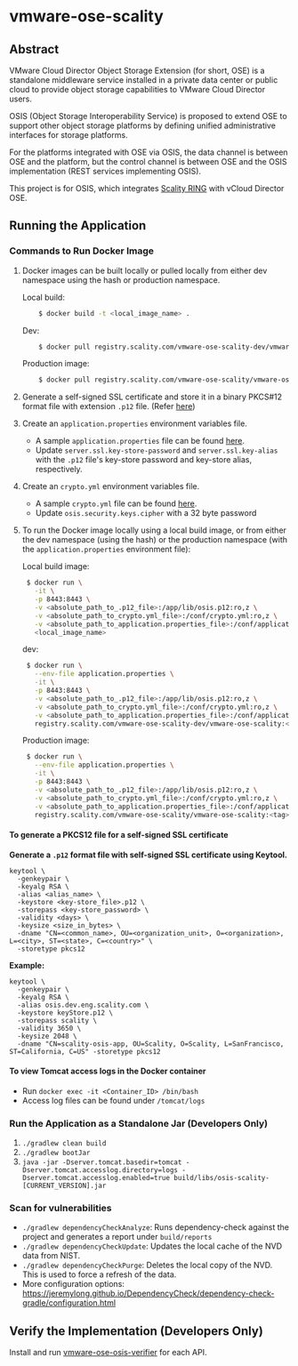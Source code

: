 # vmware-ose-scality
## Abstract

VMware Cloud Director Object Storage Extension (for short, OSE) is a standalone middleware service installed in a private data center or public cloud to provide object storage capabilities to VMware Cloud Director users.

OSIS (Object Storage Interoperability Service) is proposed to extend OSE to support other object storage platforms by defining unified administrative interfaces for storage platforms.

For the platforms integrated with OSE via OSIS, the data channel is between OSE and the platform, but the control channel is between OSE and the OSIS implementation (REST services implementing OSIS).

This project is for OSIS, which integrates [Scality RING](https://www.scality.com/products/ring/) with vCloud Director OSE. 

## Running the Application

### Commands to Run Docker Image
1. Docker images can be built locally or pulled locally from either dev namespace using the hash or production namespace.

    Local build:
    ```sh
        $ docker build -t <local_image_name> .
    ```
    Dev:
    ```sh
        $ docker pull registry.scality.com/vmware-ose-scality-dev/vmware-ose-scality:<short SHA-1 commit hash>
    ```
    Production image:
    ```sh
        $ docker pull registry.scality.com/vmware-ose-scality/vmware-ose-scality:<tag>
    ```
1. Generate a self-signed SSL certificate and store it in a binary PKCS#12 format file with extension `.p12` file. (Refer [here](#To-generate-PKCS12-file-for-self-signed-SSL-certificate))

1. Create an `application.properties` environment variables file.
    - A sample `application.properties` file can be found [here](src/main/resources/application.properties).
    - Update `server.ssl.key-store-password` and `server.ssl.key-alias` with the `.p12` file's key-store password and key-store alias, respectively. 

1. Create an `crypto.yml` environment variables file.
   - A sample `crypto.yml` file can be found [here](src/main/resources/crypto.yml).
   - Update `osis.security.keys.cipher` with a 32 byte password

1. To run the Docker image locally using a local build image, or from either the dev namespace (using the hash) or the production namespace (with the `application.properties` environment file):

   Local build image:
    ```sh
     $ docker run \
       -it \
       -p 8443:8443 \
       -v <absolute_path_to_.p12_file>:/app/lib/osis.p12:ro,z \
       -v <absolute_path_to_crypto.yml_file>:/conf/crypto.yml:ro,z \
       -v <absolute_path_to_application.properties_file>:/conf/application.properties:ro,z \
       <local_image_name>
    ```
   dev:
    ```sh
     $ docker run \
       --env-file application.properties \
       -it \
       -p 8443:8443 \
       -v <absolute_path_to_.p12_file>:/app/lib/osis.p12:ro,z \
       -v <absolute_path_to_crypto.yml_file>:/conf/crypto.yml:ro,z \
       -v <absolute_path_to_application.properties_file>:/conf/application.properties:ro,z \
       registry.scality.com/vmware-ose-scality-dev/vmware-ose-scality:<short SHA-1 commit hash>
    ```
   Production image:
    ```sh
     $ docker run \
       --env-file application.properties \
       -it \
       -p 8443:8443 \
       -v <absolute_path_to_.p12_file>:/app/lib/osis.p12:ro,z \
       -v <absolute_path_to_crypto.yml_file>:/conf/crypto.yml:ro,z \
       -v <absolute_path_to_application.properties_file>:/conf/application.properties:ro,z \
       registry.scality.com/vmware-ose-scality/vmware-ose-scality:<tag>
    ```


#### To generate a PKCS12 file for a self-signed SSL certificate
**Generate a `.p12` format file with self-signed SSL certificate using Keytool.**
```shell
keytool \
  -genkeypair \
  -keyalg RSA \
  -alias <alias_name> \
  -keystore <key-store_file>.p12 \
  -storepass <key-store_password> \
  -validity <days> \
  -keysize <size_in_bytes> \
  -dname "CN=<common_name>, OU=<organization_unit>, O=<organization>, L=<city>, ST=<state>, C=<country>" \
  -storetype pkcs12
```
**Example:**
```shell
keytool \
  -genkeypair \
  -keyalg RSA \
  -alias osis.dev.eng.scality.com \
  -keystore keyStore.p12 \
  -storepass scality \
  -validity 3650 \
  -keysize 2048 \
  -dname "CN=scality-osis-app, OU=Scality, O=Scality, L=SanFrancisco, ST=California, C=US" -storetype pkcs12
```

#### To view Tomcat access logs in the Docker container
* Run `docker exec -it <Container_ID> /bin/bash`
* Access log files can be found under `/tomcat/logs` 

### Run the Application as a Standalone Jar (Developers Only) 
1. `./gradlew clean build`
2. `./gradlew bootJar`
3. `java -jar -Dserver.tomcat.basedir=tomcat -Dserver.tomcat.accesslog.directory=logs -Dserver.tomcat.accesslog.enabled=true build/libs/osis-scality-[CURRENT_VERSION].jar`

### Scan for vulnerabilities

- `./gradlew dependencyCheckAnalyze`: Runs dependency-check against the project and generates a report under `build/reports`
- `./gradlew dependencyCheckUpdate`: Updates the local cache of the NVD data from NIST.
- `./gradlew dependencyCheckPurge`: Deletes the local copy of the NVD. This is used to force a refresh of the data.
- More configuration options: <https://jeremylong.github.io/DependencyCheck/dependency-check-gradle/configuration.html>

## Verify the Implementation (Developers Only)

Install and run [vmware-ose-osis-verifier](https://github.com/vmware-samples/object-storage-extension-samples/tree/master/vmware-ose-osis-verifier) for each API.
